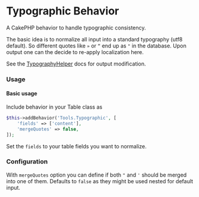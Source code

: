 # Typographic Behavior

A CakePHP behavior to handle typographic consistency.

The basic idea is to normalize all input into a standard typography (utf8 default).
So different quotes like `»` or `“` end up as `"` in the database.
Upon output one can the decide to re-apply localization here.

See the [TypographyHelper](/docs/Helper/Typography.md) docs for output modification.

### Usage

#### Basic usage
Include behavior in your Table class as
```php
$this->addBehavior('Tools.Typographic', [
    'fields' => ['content'], 
    'mergeQuotes' => false,
]);
```

Set the `fields` to your table fields you want to normalize.

### Configuration

With `mergeQuotes` option you can define if both `"` and `'` should be merged into one of them.
Defaults to `false` as they might be used nested for default input.
